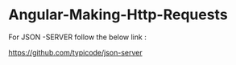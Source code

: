 # Angular-Making-Http-Requests

For JSON -SERVER follow the below link :

https://github.com/typicode/json-server

